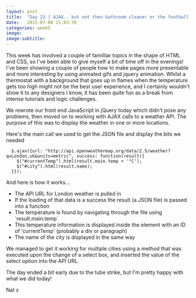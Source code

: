 ```yaml
---
layout: post
title:  "Day 23 | AJAX.. but not then bathroom cleaner or the football team"
date:   2015-07-08 21:03:39
categories: week5
image: 
image-subtitle: 
---
```


This week has involved a couple of famililar topics in the shape of HTML and CSS, so I've been able to give myself a bit of time off in the evenings! I've been showing a couple of people how to make pages more presentable and more interesting by using animated gifs and jquery animation. Whilst a thermostat with a background that goes up in flames when the temperature gets too high might not be the best user experience, and I certainly wouldn't show it to any designers I know, it has been quite fun as a break from intense tutorials and logic challenges.

We rewrote our front end JavaScript in jQuery today which didn't pose any problems, then moved on to working with AJAX calls to a weather API. The purpose of this was to display the weather in one or more locations. 

Here's the main call we used to get the JSON file and display the bits we needed

	  $.ajax({url: "http://api.openweathermap.org/data/2.5/weather?q=London,uk&units=metric", success: function(result){
	    $("#currentTemp").html(result.main.temp + '°C');
	    $("#city").html(result.name);
	  }});

And here is how it works...

<ul>
<li>The API URL for London weather is pulled in</li>
<li>If the loading of that data is a success the result (a JSON file) is passed into a function</li>
<li>The temperature is found by navigating through the file using `result.main.temp`</li>
<li>This temperature information is displayed inside the element with an ID of 'currentTemp' (probably a div or paragraph)</li>
<li>The name of the city is displayed in the same way</li>
</ul>

We managed to get it working for multiple cities using a method that was executed upon the change of a select box, and inserted the value of the select option into the API URL.

The day ended a bit early due to the tube strike, but I'm pretty happy with what we did today!

Nat x
